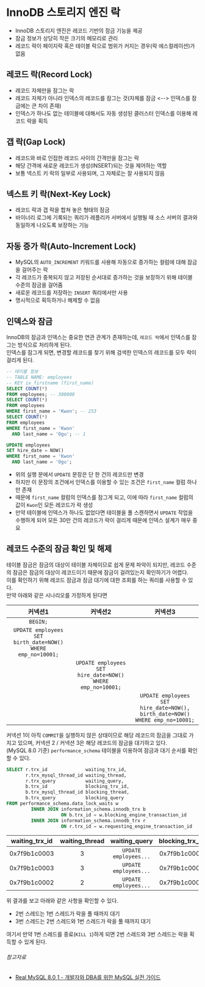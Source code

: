# InnoDB 스토리지 엔진 락

- InnoDB 스토리지 엔진은 레코드 기반의 잠금 기능을 제공
- 잠금 정보가 상당히 작은 크기의 메모리로 관리
- 레코드 락이 페이지락 혹은 테이블 락으로 범위가 커지는 경우(락 에스컬레이션)가 없음

## 레코드 락(Record Lock)

- 레코드 자체만을 잠그는 락
- 레코드 자체가 아니라 인덱스의 레코드를 잠그는 것(자체를 잠금 <--> 인덱스를 잠금에는 큰 차이 존재)
- 인덱스가 하나도 없는 테이블에 대해서도 자동 생성된 클러스터 인덱스를 이용해 레코드 락을 획득

## 갭 락(Gap Lock)

- 레코드와 바로 인접한 레코드 사이의 간격만을 잠그는 락
- 해당 간격에 새로운 레코드가 생성(INSERT)되는 것을 제어하는 역할
- 보통 넥스트 키 락의 일부로 사용되며, 그 자체로는 잘 사용되지 않음

## 넥스트 키 락(Next-Key Lock)

- 레코드 락과 갭 락을 합쳐 놓은 형태의 잠금
- 바이너리 로그에 기록되는 쿼리가 레플리카 서버에서 실행될 때 소스 서버의 결과와 동일하게 나오도록 보장하는 기능

## 자동 증가 락(Auto-Increment Lock)

- MySQL의 `AUTO_INCREMENT` 키워드를 사용해 자동으로 증가하는 컬럼에 대해 잠금을 걸어주는 락
- 각 레코드가 중복되지 않고 저장된 순서대로 증가하는 것을 보장하기 위해 테이블 수준의 잠금을 걸어줌
- 새로운 레코드를 저장하는 `INSERT` 쿼리에서만 사용
- 명시적으로 획득하거나 해제할 수 없음

## 인덱스와 잠금

InnoDB의 잠금과 인덱스는 중요한 연관 관계가 존재하는데, `레코드 락`에서 인덱스를 잠그는 방식으로 처리하게 된다.  
인덱스를 잠그게 되면, 변경할 레코드를 찾기 위해 검색한 인덱스의 레코드를 모두 락이 걸리게 된다.

```sql
-- 테이블 정보
-- TABLE NAME: employees
-- KEY ix_firstname (first_name)
SELECT COUNT(*)
FROM employees; -- 300000
SELECT COUNT(*)
FROM employees
WHERE first_name = 'Kwon'; -- 253
SELECT COUNT(*)
FROM employees
WHERE first_name = 'Kwon'
  AND last_name = 'Ogu'; -- 1

UPDATE employees
SET hire_date = NOW()
WHERE first_name = 'Kwon'
  AND last_name = 'Ogu';
```

- 위의 실행 문에서 `UPDATE` 문장은 단 한 건의 레코드만 변경
- 하지만 이 문장의 조건에서 인덱스를 이용할 수 있는 조건은 `first_name` 컬럼 하나만 존재
- 때문에 `first_name` 컬럼의 인덱스를 잠그게 되고, 이에 따라 `first_name` 컬럼의 값이 `Kwon`인 모든 레코드가 락 생성
- 만약 테이블에 인덱스가 하나도 없었다면 테이블을 풀 스캔하면서 `UPDATE` 작업을 수행하게 되어 모든 30만 건의 레코드가 락이 걸리게 때문에 인덱스 설계가 매우 중요

## 레코드 수준의 잠금 확인 및 해제

테이블 잠금은 잠금의 대상이 테이블 자체이므로 쉽게 문제 파악이 되지만, 레코드 수준의 잠금은 잠금의 대상이 레코드이기 때문에 잠금이 걸려있는지 확인하기가 어렵다.  
이를 확인하기 위해 레코드 잠금과 잠금 대기에 대한 조회를 하는 쿼리를 사용할 수 있다.  
만약 아래와 같은 시나리오를 가정하게 된다면

|                            커넥션1                             |                            커넥션2                            |                                     커넥션3                                     |
|:-----------------------------------------------------------:|:----------------------------------------------------------:|:----------------------------------------------------------------------------:|
|                          `BEGIN;`                           |||
| `UPDATE employees SET birth_date=NOW() WHERE emp_no=10001;` |||
|                                                             | `UPDATE employees SET hire_date=NOW() WHERE emp_no=10001;` ||
|                                                             |                                                            | `UPDATE employees SET hire_date=NOW(), birth_date=NOW() WHERE emp_no=10001;` |

커넥션 1이 아직 `COMMIT`을 실행하지 않은 상태이므로 해당 레코드의 잠금을 그대로 가지고 있으며, 커넥션 2 / 커넥션 3은 해당 레코드의 잠금을 대기하고 있다.  
(MySQL 8.0 기준) `performance_schema` 테이블을 이용하여 잠금과 대기 순서를 확인할 수 있다.

```sql
SELECT r.trx_id              waiting_trx_id,
       r.trx_mysql_thread_id waiting_thread,
       r.trx_query           waiting_query,
       b.trx_id              blocking_trx_id,
       b.trx_mysql_thread_id blocking_thread,
       b.trx_query           blocking_query
FROM performance_schema.data_lock_waits w
         INNER JOIN information_schema.innodb_trx b
                    ON b.trx_id = w.blocking_engine_transaction_id
         INNER JOIN information_schema.innodb_trx r
                    ON r.trx_id = w.requesting_engine_transaction_id
```

| waiting_trx_id | waiting_thread |     waiting_query     | blocking_trx_id | blocking_thread |    blocking_query     |
|:--------------:|:--------------:|:---------------------:|:---------------:|:---------------:|:---------------------:|
|  0x7f9b1c0003  |       3        | `UPDATE employees...` |  0x7f9b1c0002   |        2        | `UPDATE employees...` |
|  0x7f9b1c0003  |       3        | `UPDATE employees...` |  0x7f9b1c0001   |        1        |         NULL          |
|  0x7f9b1c0002  |       2        | `UPDATE employees...` |  0x7f9b1c0001   |        1        |         NULL          |

위 결과를 보고 아래와 같은 사항을 확인할 수 있다.

- 2번 스레드는 1번 스레드가 락을 풀 때까지 대기
- 3번 스레드는 2번 스레드와 1번 스레드가 락을 풀 때까지 대기

여기서 만약 1번 스레드를 종료(`KILL 1`)하게 되면 2번 스레드와 3번 스레드는 락을 획득할 수 있게 된다.

###### 참고자료

- [Real MySQL 8.0 1 - 개발자와 DBA를 위한 MySQL 실전 가이드](https://www.nl.go.kr/seoji/contents/S80100000000.do?schM=intgr_detail_view_isbn&page=1&pageUnit=10&schType=simple&schStr=Real+MySQL&isbn=9791158392703&cipId=228440237%2C)